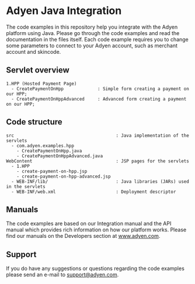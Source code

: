 Adyen Java Integration
==============
The code examples in this repository help you integrate with the Adyen platform using Java. Please go through the code examples and read the documentation in the files itself. Each code example requires you to change some parameters to connect to your Adyen account, such as merchant account and skincode.

## Servlet overview
```
1.HPP (Hosted Payment Page)
  - CreatePaymentOnHpp             : Simple form creating a payment on our HPP;
  - CreatePaymentOnHppAdvanced     : Advanced form creating a payment on our HPP;
```

## Code structure
```
src                                       : Java implementation of the servlets
  - com.adyen.examples.hpp                
    - CreatePaymentOnHpp.java
    - CreatePaymentOnHppAdvanced.java
WebContent                                : JSP pages for the servlets
  - 1.HPP
    - create-payment-on-hpp.jsp
    - create-payment-on-hpp-advanced.jsp
  - WEB-INF/lib/                          : Java libraries (JARs) used in the servlets
  - WEB-INF/web.xml                       : Deployment descriptor
```

## Manuals
The code examples are based on our Integration manual and the API manual which provides rich information on how our platform works. Please find our manuals on the Developers section at www.adyen.com. 

## Support
If you do have any suggestions or questions regarding the code examples please send an e-mail to support@adyen.com.

